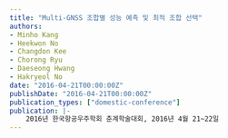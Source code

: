 ```yaml
---
title: "Multi-GNSS 조합별 성능 예측 및 최적 조합 선택"
authors:
- Minho Kang
- Heekwon No
- Changdon Kee
- Chorong Ryu
- Daeseong Hwang
- Hakryeol No
date: "2016-04-21T00:00:00Z"
publishDate: "2016-04-21T00:00:00Z"
publication_types: ["domestic-conference"]
publication: |-
    2016년 한국항공우주학회 춘계학술대회, 2016년 4월 21~22일
---
```

